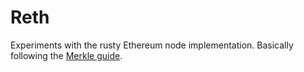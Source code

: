 # Reth

Experiments with the rusty Ethereum node implementation. Basically following the [Merkle guide](https://blog.merkle.io/blog/run-a-reth-node).
